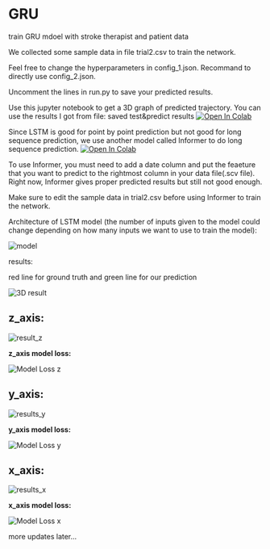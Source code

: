 # GRU
train GRU mdoel with stroke therapist and patient data

We collected some sample data in file trial2.csv to train the network.

Feel free to change the hyperparameters in config_1.json. Recommand to directly use config_2.json.

Uncomment the lines in run.py to save your predicted results.

Use this jupyter notebook to get a 3D graph of predicted trajectory. You can use the results I got from file: saved test&predict results
[![Open In Colab](https://colab.research.google.com/assets/colab-badge.svg)](https://colab.research.google.com/github/zeyangz2/LSTM/blob/master/3D%20graph%20LSTM%20results.ipynb)

Since LSTM is good for point by point prediction but not good for long sequence prediction, we use another model called Informer to do long sequence prediction.
[![Open In Colab](https://colab.research.google.com/assets/colab-badge.svg)](https://colab.research.google.com/github/zeyangz2/LSTM/blob/master/Informer_for_stroke_research.ipynb)

To use Informer, you must need to add a date column and put the feaeture that you want to predict to the rightmost column in your data file(.scv file). Right now, Informer gives proper predicted results but still not good enough.

Make sure to edit the sample data in trial2.csv before using Informer to train the network.

Architecture of LSTM model (the number of inputs given to the model could change depending on how many inputs we want to use to train the model):

![model](https://github.com/zeyangz2/LSTM/assets/73300066/801da6f7-11a1-4b94-bb89-f78f34086115)

results:

red line for ground truth and green line for our prediction

![3D result](https://github.com/zeyangz2/LSTM/assets/73300066/567839c0-16eb-4870-8e89-90343fa5423b)

## **z_axis:**

![result_z](https://github.com/zeyangz2/LSTM/assets/73300066/e4a386d9-3d7d-46bc-b2ee-57cbad2cc750)

**z_axis model loss:**

![Model Loss z](https://github.com/zeyangz2/LSTM/assets/73300066/cf8b165b-11d7-4b07-bf97-91d8ae930024)


## **y_axis:**

![results_y](https://github.com/zeyangz2/LSTM/assets/73300066/8902b71a-0f5a-4329-9964-554f8a639a62)

**y_axis model loss:**

![Model Loss y](https://github.com/zeyangz2/LSTM/assets/73300066/00481fb4-db25-4b21-a9e7-a17d4dc4da6a)


## **x_axis:**

![results_x](https://github.com/zeyangz2/LSTM/assets/73300066/7b59c058-e4d3-4e12-a590-9ef38c316835)

**x_axis model loss:**

![Model Loss x](https://github.com/zeyangz2/LSTM/assets/73300066/ebb09931-97cb-4294-9342-2363734c9429)

more updates later...


